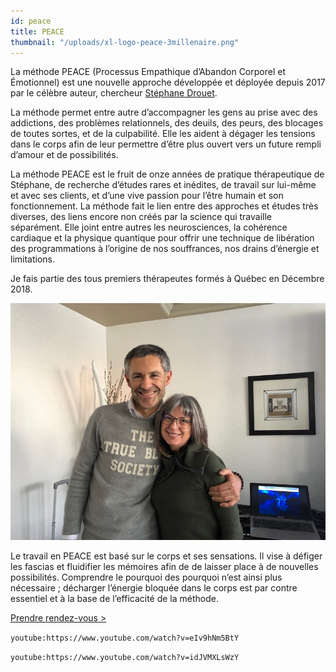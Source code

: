 ```yaml
---
id: peace
title: PEACE
thumbnail: "/uploads/xl-logo-peace-3millenaire.png"
---
```


La méthode PEACE (Processus Empathique d’Abandon Corporel et Émotionnel) est une nouvelle approche développée et déployée depuis 2017 par le célèbre auteur, chercheur [Stéphane Drouet](https://www.arquantis.eu/Portrait.html).

La méthode permet entre autre d’accompagner les gens au prise avec des addictions, des problèmes relationnels, des deuils, des peurs, des blocages de toutes sortes, et de la culpabilité. Elle les aident à dégager les tensions dans le corps afin de leur permettre d’être plus ouvert vers un future rempli d’amour et de possibilités.

La méthode PEACE est le fruit de onze années de pratique thérapeutique de Stéphane, de recherche d’études rares et inédites, de travail sur lui-même et avec ses clients, et d’une vive passion pour l’être humain et son fonctionnement. La méthode fait le lien entre des approches et études très diverses, des liens encore non créés par la science qui travaille séparément. Elle joint entre autres les neurosciences, la cohérence cardiaque et la physique quantique pour offrir une technique de libération des programmations à l’origine de nos souffrances, nos drains d’énergie et limitations.

Je fais partie des tous premiers thérapeutes formés à Québec en Décembre 2018.

![Nancy Bilodeau et Stephane Drouet](/uploads/nancy-stephane-drouin.jpg)

Le travail en PEACE est basé sur le corps et ses sensations. Il vise à défiger les fascias et fluidifier les mémoires afin de de laisser place à de nouvelles possibilités. Comprendre le pourquoi des pourquoi n’est ainsi plus nécessaire ; décharger l’énergie bloquée dans le corps est par contre essentiel et à la base de l’efficacité de la méthode.

[Prendre rendez-vous >](https://www.gorendezvous.com/homepage/111690)

`youtube:https://www.youtube.com/watch?v=eIv9hNm5BtY`

`youtube:https://www.youtube.com/watch?v=idJVMXLsWzY`
